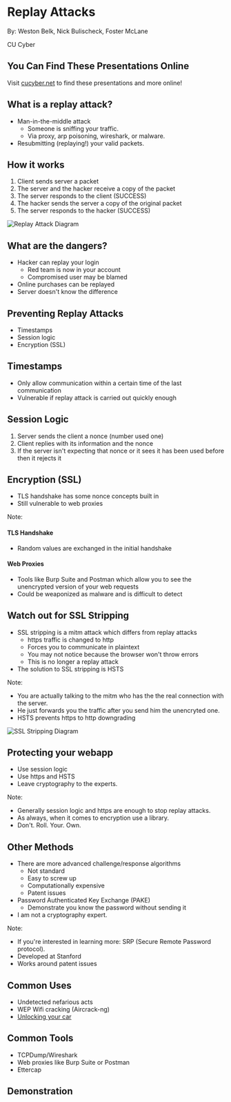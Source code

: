 # Replay Attacks

By: Weston Belk, Nick Bulischeck, Foster McLane

CU Cyber


## You Can Find These Presentations Online

Visit [cucyber.net](https://cucyber.net) to find these presentations and more online!



## What is a replay attack?

* Man-in-the-middle attack
	- Someone is sniffing your traffic.
	- Via proxy, arp poisoning, wireshark, or  malware.
* Resubmitting (replaying!) your valid packets.


## How it works

1. Client sends server a packet
2. The server and the hacker receive a copy of the packet
3. The server responds to the client (SUCCESS)
4. The hacker sends the server a copy of the original packet
5. The server responds to the hacker (SUCCESS)


![Replay Attack Diagram](replayattack.png)



## What are the dangers?

* Hacker can replay your login
	- Red team is now in your account
	- Compromised user may be blamed
* Online purchases can be replayed
* Server doesn't know the difference



## Preventing Replay Attacks

* Timestamps
* Session logic
* Encryption (SSL)


## Timestamps

* Only allow communication within a certain time of the last communication
* Vulnerable if replay attack is carried out quickly enough


## Session Logic

1. Server sends the client a nonce (number used one)
2. Client replies with its information and the nonce
3. If the server isn't expecting that nonce or it sees it has been used before then it rejects it


## Encryption (SSL)

* TLS handshake has some nonce concepts built in
* Still vulnerable to web proxies

Note:
#### TLS Handshake
* Random values are exchanged in the initial handshake
#### Web Proxies
* Tools like Burp Suite and Postman which allow you to see the unencrypted version of your web requests
* Could be weaponized as malware and is difficult to detect


## Watch out for SSL Stripping

* SSL stripping is a mitm attack which differs from replay attacks
	- https traffic is changed to http
	- Forces you to communicate in plaintext
	- You may not notice because the browser won't throw errors
	- This is no longer a replay attack
* The solution to SSL stripping is HSTS

Note:
* You are actually talking to the mitm who has the the real connection with the server.
* He just forwards you the traffic after you send him the unencryted one.
* HSTS prevents https to http downgrading


![SSL Stripping Diagram](sslstripping.png)


## Protecting your webapp

* Use session logic
* Use https and HSTS
* Leave cryptography to the experts.

Note:
* Generally session logic and https are enough to stop replay attacks.
* As always, when it comes to encryption use a library.
* Don't. Roll. Your. Own.


## Other Methods

* There are more advanced challenge/response algorithms
	- Not standard
	- Easy to screw up
	- Computationally expensive
	- Patent issues
* Password Authenticated Key Exchange (PAKE)
	- Demonstrate you know the password without sending it
* I am not a cryptography expert.

Note:
* If you're interested in learning more: SRP (Secure Remote Password protocol).
* Developed at Stanford
* Works around patent issues



## Common Uses

* Undetected nefarious acts
* WEP Wifi cracking (Aircrack-ng)
* [Unlocking your car](https://www.youtube.com/watch?v=Q-OlgVLHIDs)


## Common Tools

* TCPDump/Wireshark
* Web proxies like Burp Suite or Postman
* Ettercap



## Demonstration
